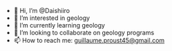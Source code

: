 - 👋 Hi, I’m @Daishiiro
- 👀 I’m interested in geology
- 🌱 I’m currently learning geology
- 💞️ I’m looking to collaborate on geology programs
- 📫 How to reach me: guillaume.proust45@gmail.com
